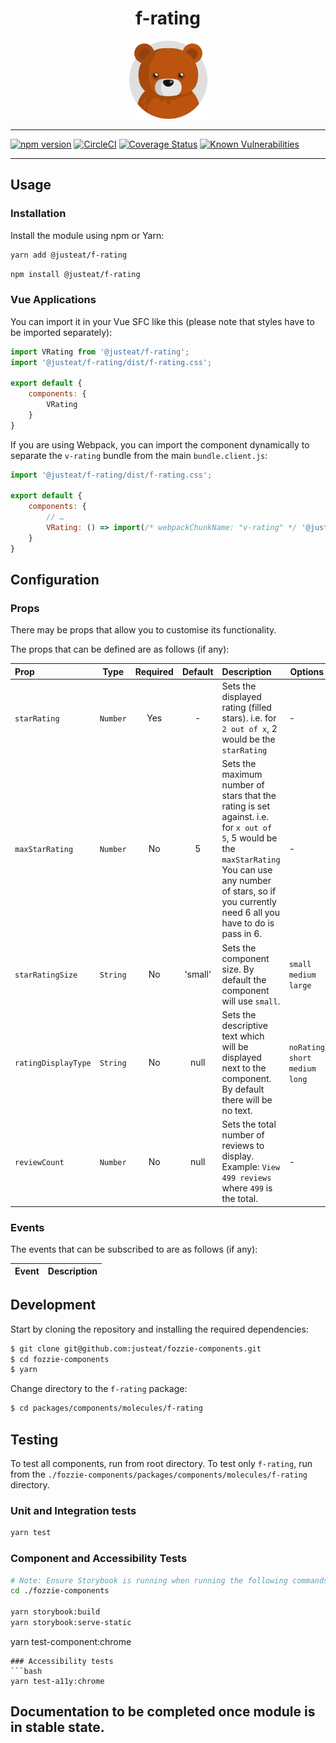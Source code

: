 <div align="center">

# f-rating

<img width="125" alt="Fozzie Bear" src="../../../../bear.png" />



</div>

---

[![npm version](https://badge.fury.io/js/%40justeat%2Ff-rating.svg)](https://badge.fury.io/js/%40justeat%2Ff-rating)
[![CircleCI](https://circleci.com/gh/justeat/fozzie-components.svg?style=svg)](https://circleci.com/gh/justeat/workflows/fozzie-components)
[![Coverage Status](https://coveralls.io/repos/github/justeat/f-rating/badge.svg)](https://coveralls.io/github/justeat/f-rating)
[![Known Vulnerabilities](https://snyk.io/test/github/justeat/f-rating/badge.svg?targetFile=package.json)](https://snyk.io/test/github/justeat/f-rating?targetFile=package.json)

---

## Usage

### Installation

Install the module using npm or Yarn:

```sh
yarn add @justeat/f-rating
```

```sh
npm install @justeat/f-rating
```



### Vue Applications

You can import it in your Vue SFC like this (please note that styles have to be imported separately):

```js
import VRating from '@justeat/f-rating';
import '@justeat/f-rating/dist/f-rating.css';

export default {
    components: {
        VRating
    }
}
```

If you are using Webpack, you can import the component dynamically to separate the `v-rating` bundle from the main `bundle.client.js`:

```js
import '@justeat/f-rating/dist/f-rating.css';

export default {
    components: {
        // …
        VRating: () => import(/* webpackChunkName: "v-rating" */ '@justeat/f-rating')
    }
}
```

## Configuration

### Props

There may be props that allow you to customise its functionality.

The props that can be defined are as follows (if any):

| Prop          |   Type   | Required | Default | Description                                                                                                                                                                                                         | Options |
| :---          |:--------:|:--------:|:-------:|:--------------------------------------------------------------------------------------------------------------------------------------------------------------------------------------------------------------------|---------|
| `starRating`  | `Number` |   Yes    |    -    | Sets the displayed rating (filled stars). i.e. for `2 out of x`, 2 would be the `starRating`                                                                                                                        | -
| `maxStarRating`  | `Number` |    No    |    5    | Sets the maximum number of stars that the rating is set against. i.e. for `x out of 5`, 5 would be the `maxStarRating` You can use any number of stars, so if you currently need 6 all you have to do is pass in 6. | -
| `starRatingSize`  | `String` |    No    | 'small' | Sets the component size. By default the component will use `small`.                                                                                                                                                 | `small` `medium` `large`
| `ratingDisplayType`  | `String` |    No    |  null   | Sets the descriptive text which will be displayed next to the component. By default there will be no text.                                                                                                          | `noRating` `short` `medium` `long`
| `reviewCount`  | `Number` |    No    |  null   | Sets the total number of reviews to display. Example: `View 499 reviews` where `499` is the total.                                                                                                                  | -

### Events

The events that can be subscribed to are as follows (if any):

| Event | Description |
| ----- | ----------- |

## Development

Start by cloning the repository and installing the required dependencies:

```sh
$ git clone git@github.com:justeat/fozzie-components.git
$ cd fozzie-components
$ yarn
```

Change directory to the `f-rating` package:

```sh
$ cd packages/components/molecules/f-rating
```

## Testing

To test all components, run from root directory.
To test only `f-rating`, run from the `./fozzie-components/packages/components/molecules/f-rating` directory.

### Unit and Integration tests

```sh
yarn test
```

### Component and Accessibility Tests

```bash
# Note: Ensure Storybook is running when running the following commands
cd ./fozzie-components

yarn storybook:build
yarn storybook:serve-static
```

yarn test-component:chrome
```
### Accessibility tests
```bash
yarn test-a11y:chrome
```
## Documentation to be completed once module is in stable state.


